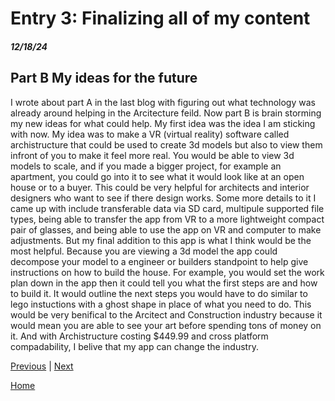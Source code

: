 # Entry 3: Finalizing all of my content
##### 12/18/24

## Part B My ideas for the future
I wrote about part A in the last blog with figuring out what technology was already around helping in the Arcitecture feild. Now part B is brain storming my new ideas for what could help. My first idea was the idea I am sticking with now. My idea was to make a VR (virtual reality) software called archistructure that could be used to create 3d models but also to view them infront of you to make it feel more real. You would be able to view 3d models to scale, and if you made a bigger project, for example an apartment, you could go into it to see what it would look like at an open house or to a buyer. This could be very helpful for architects and interior designers who want to see if there design works. Some more details to it I came up with include transferable data via SD card, multipule supported file types, being able to transfer the app from VR to a more lightweight compact pair of glasses, and being able to use the app on VR and computer to make adjustments. But my final addition to this app is what I think would be the most helpful. Because you are viewing a 3d model the app could decompose your model to a engineer or builders standpoint to help give instructions on how to build the house. For example, you would set the work plan down in the app then it could tell you what the first steps are and how to build it. It would outline the next steps you would have to do similar to lego instuctions with a ghost shape in place of what you need to do. This would be very benifical to the Arcitect and Construction industry because it would mean you are able to see your art before spending tons of money on it. And with Archistructure costing $449.99 and cross platform compadability, I belive that my app can change the industry.

[Previous](entry02.md) | [Next](entry04.md)

[Home](../README.md)
